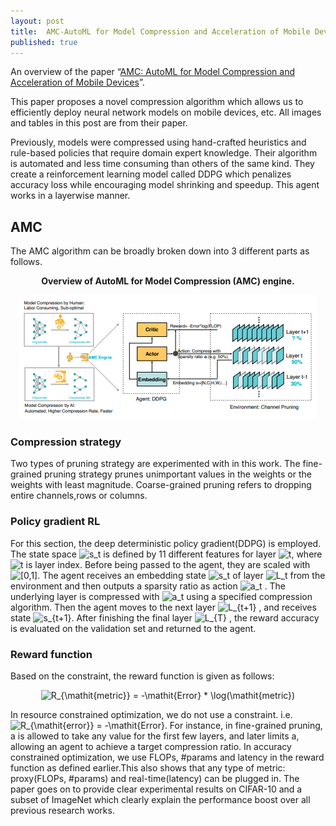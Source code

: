 ```yaml
---
layout: post
title:  AMC-AutoML for Model Compression and Acceleration of Mobile Devices
published: true
---
```


An overview of the paper “[AMC: AutoML for Model Compression and Acceleration of Mobile Devices](https://arxiv.org/pdf/1802.03494.pdf)”.
<!--break-->
This paper proposes a novel compression algorithm which allows us to efficiently deploy neural network models on mobile devices, etc. All images and tables in this post are from their paper.

Previously, models were compressed using hand-crafted heuristics and rule-based policies that require domain expert knowledge. Their algorithm is automated and less time consuming than others of the same kind. They create a reinforcement learning model called DDPG which penalizes accuracy loss while encouraging model shrinking and speedup. This agent works in a layerwise manner.

## AMC

The AMC algorithm can be broadly broken down into 3 different parts as follows.

<p align="center">
<b>Overview of AutoML for Model Compression (AMC) engine.</b>
</p>
<p align="center">
<img src="https://raw.githubusercontent.com/ramnathkumar181/ramnathkumar181.github.io/master/assets/Papers/31/Figure-1.png?raw=true" alt="Figure 1"/>
</p>

### Compression strategy

Two types of pruning strategy are experimented with in this work. The fine-grained pruning strategy prunes unimportant values in the weights or the weights with least magnitude. Coarse-grained pruning refers to dropping entire channels,rows or columns.

### Policy gradient RL

For this section, the deep deterministic policy gradient(DDPG) is employed. The state space <img src="https://latex.codecogs.com/svg.latex?s_t" title="s_t" /> is defined by 11 different features for layer <img src="https://latex.codecogs.com/svg.latex?t" title="t" />, where <img src="https://latex.codecogs.com/svg.latex?t" title="t" /> is layer index. Before being passed to the agent, they are scaled with <img src="https://latex.codecogs.com/svg.latex?[0,1]" title="[0,1]" />. The agent receives an embedding state <img src="https://latex.codecogs.com/svg.latex?s_t" title="s_t" /> of layer <img src="https://latex.codecogs.com/svg.latex?L_t" title="L_t" /> from the environment and then outputs a sparsity ratio as action <img src="https://latex.codecogs.com/svg.latex?a_t" title="a_t" /> . The underlying layer is compressed with <img src="https://latex.codecogs.com/svg.latex?a_t" title="a_t" /> using a specified compression algorithm. Then the agent moves to the next layer <img src="https://latex.codecogs.com/svg.latex?L_{t&plus;1}" title="L_{t+1}" /> , and receives state <img src="https://latex.codecogs.com/svg.latex?s_{t&plus;1}" title="s_{t+1}" />. After finishing the final layer <img src="https://latex.codecogs.com/svg.latex?L_{T}" title="L_{T}" /> , the reward accuracy is evaluated on the validation set and
returned to the agent.

### Reward function

Based on the constraint, the reward function is given as follows:
<p align="center">
<img src="https://latex.codecogs.com/svg.latex?R_{\mathit{metric}}&space;=&space;-\mathit{Error}&space;*&space;\log(\mathit{metric})" title="R_{\mathit{metric}} = -\mathit{Error} * \log(\mathit{metric})" />
</p>

In resource constrained optimization, we do not use a constraint. i.e. <img src="https://latex.codecogs.com/svg.latex?R_{\mathit{error}}&space;=&space;-\mathit{Error}" title="R_{\mathit{error}} = -\mathit{Error}" />. For instance, in fine-grained pruning, a is allowed to take any value for the first few layers, and later limits a, allowing an agent to achieve a target compression ratio.
In accuracy constrained optimization, we use FLOPs, #params and latency in the reward function as defined earlier.This also shows that any type of metric: proxy(FLOPs, #params) and real-time(latency) can be plugged in.
The paper goes on to provide clear experimental results on CIFAR-10 and a subset of ImageNet which clearly explain the performance boost over all previous research works.

